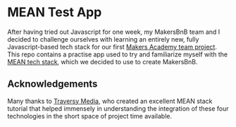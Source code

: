 # MEAN Test App

After having tried out Javascript for one week, my MakersBnB team and I decided to challenge ourselves with learning an entirely new, fully Javascript-based tech stack for our first [Makers Academy team project](https://github.com/motri/Makersbnb). This repo contains a practise app used to try and familiarize myself with the [MEAN tech stack](https://en.wikipedia.org/wiki/MEAN_(software_bundle)), which we decided to use to create MakersBnB.

Acknowledgements 
----------------

Many thanks to [Traversy Media](https://www.youtube.com/channel/UC29ju8bIPH5as8OGnQzwJyA), who created an excellent MEAN stack tutorial that helped immensely in understanding the integration of these four technologies in the short space of project time available.
